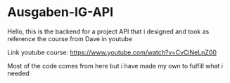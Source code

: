 # Ausgaben-IG-API

Hello, this is the backend for a project API that i designed and took as reference the course from Dave in youtube

Link youtube course: https://www.youtube.com/watch?v=CvCiNeLnZ00

Most of the code comes from here but i have made my own to fulfill what i needed
